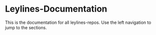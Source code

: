 # Leylines-Documentation

This is the documentation for all leylines-repos. Use the left navigation to jump to the sections.

